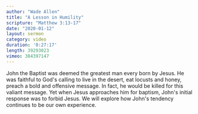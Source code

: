 ```yaml
---
author: "Wade Allen"
title: "A Lesson in Humility"
scripture: "Matthew 3:13-17"
date: "2020-01-12"
layout: sermon
category: video
duration: '0:27:17' 
length: 39293023
vimeo: 384397147
---
```


John the Baptist was deemed the greatest man every born by Jesus. He was faithful to God's calling to live in the desert, eat locusts and honey, preach a bold and offensive message. In fact, he would be killed for this valiant message. Yet when Jesus approaches him for baptism, John's initial response was to forbid Jesus. We will explore how John's tendency continues to be our own experience.
